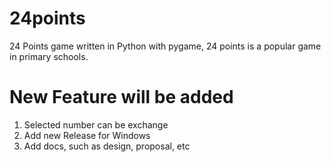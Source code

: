 # 24points
24 Points game written in Python with pygame, 24 points  is a popular game in primary schools. 

# New Feature will be added
1. Selected number can be exchange
2. Add new Release for Windows
3. Add docs, such as design, proposal, etc
